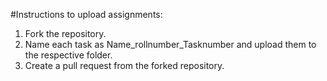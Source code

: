 #Instructions to upload assignments:

1. Fork the repository.
2. Name each task as Name_rollnumber_Tasknumber and upload them to the respective folder.
3. Create a pull request from the forked repository.
